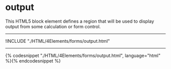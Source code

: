 # output

This HTML5 block element defines a region that will be used to display output from some calculation or form control.

---

!INCLUDE "./HTML/4Elements/forms/output.html"

---

{% codesnippet "./HTML/4Elements/forms/output.html", language="html" %}{% endcodesnippet %}

